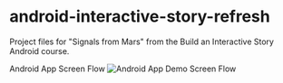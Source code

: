 # android-interactive-story-refresh
Project files for "Signals from Mars" from the Build an Interactive Story Android course.


Android App Screen Flow
![Android App Demo Screen Flow](https://raw.githubusercontent.com/nullmicgo/Interactive-Story-App//master/demo.gif)

